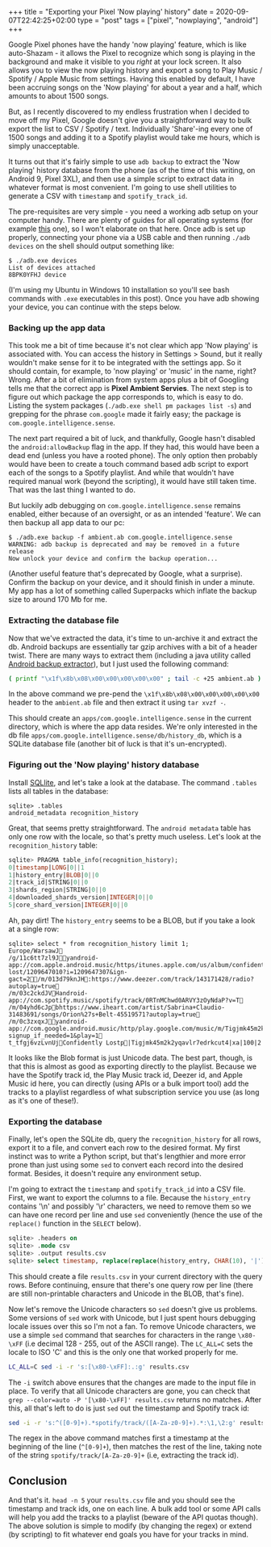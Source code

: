 +++
title = "Exporting your Pixel 'Now playing' history"
date = 2020-09-07T22:42:25+02:00
type = "post"
tags = ["pixel", "nowplaying", "android"]
+++

Google Pixel phones have the handy 'now playing' feature, which is like auto-Shazam - it allows the Pixel to recognize which song is playing in the background and make it visible to you *right* at your lock screen. It also allows you to view the now playing history and export a song to Play Music / Spotify / Apple Music from settings. Having this enabled by default, I have been accruing songs on the 'Now playing' for about a year and a half, which amounts to about 1500 songs.

But, as I recently discovered to my endless frustration when I decided to move off my Pixel, Google doesn't give you a straightforward way to bulk export the list to CSV / Spotify / text. Individually 'Share'-ing every one of 1500 songs and adding it to a Spotify playlist would take me hours, which is simply unacceptable. 

It turns out that it's fairly simple to use `adb backup` to extract the 'Now playing' history database from the phone (as of the time of this writing, on Android 9, Pixel 3XL), and then use a simple script to extract data in whatever format is most convenient. I'm going to use shell utilities to generate a CSV with `timestamp` and `spotify_track_id`.

The pre-requisites are very simple - you need a working adb setup on your computer handy. There are plenty of guides for all operating systems (for example [this](https://www.xda-developers.com/install-adb-windows-macos-linux/) one), so I won't elaborate on that here. Once adb is set up properly, connecting your phone via a USB cable and then running `./adb devices` on the shell should output something like:

```
$ ./adb.exe devices
List of devices attached
8BPK0YFHJ device
```

(I'm using my Ubuntu in Windows 10 installation so you'll see bash commands with `.exe` executables in this post). Once you have adb showing your device, you can continue with the steps below.

### Backing up the app data
This took me a bit of time because it's not clear which app 'Now playing' is associated with. You can access the history in Settings > Sound, but it really wouldn't make sense for it to be integrated with the settings app. So it should contain, for example, to 'now playing' or 'music' in the name, right? Wrong. After a bit of elimination from system apps plus a bit of Googling tells me that the correct app is **Pixel Ambient Servies**.
The next step is to figure out which package the app corresponds to, which is easy to do. Listing the system packages (`./adb.exe shell pm packages list -s`) and grepping for the phrase `com.google` made it fairly easy; the package is `com.google.intelligence.sense`.

The next part required a bit of luck, and thankfully, Google hasn't disabled the `android:allowBackup` flag in the app. If they had, this would have been a dead end (unless you have a rooted phone). The only option then probably would have been to create a touch command based adb script to export each of the songs to a Spotify playlist. And while that wouldn't have required manual work (beyond the scripting), it would have still taken time. That was the last thing I wanted to do. 

But luckily adb debugging on `com.google.intelligence.sense` remains enabled, either because of an oversight, or as an intended 'feature'. We can then backup all app data to our pc:

```
$ ./adb.exe backup -f ambient.ab com.google.intelligence.sense
WARNING: adb backup is deprecated and may be removed in a future release
Now unlock your device and confirm the backup operation...
```

(Another useful feature that's deprecated by Google, what a surprise). Confirm the backup on your device, and it should finish in under a minute. My app has a lot of something called Superpacks which inflate the backup size to around 170 Mb for me.

### Extracting the database file
Now that we've extracted the data, it's time to un-archive it and extract the db. Android backups are essentially tar gzip archives with a bit of a header twist. There are many ways to extract them (including a java utility called [Android backup extractor](https://github.com/nelenkov/android-backup-extractor)), but I just used the following command:

```sh
( printf "\x1f\x8b\x08\x00\x00\x00\x00\x00" ; tail -c +25 ambient.ab ) | tar xfvz -
```

In the above command we pre-pend the `\x1f\x8b\x08\x00\x00\x00\x00\x00` header to the `ambient.ab` file and then extract it using `tar xvzf -`.

This should create an `apps/com.google.intelligence.sense` in the current directory, which is where the app data resides. We're only interested in the db file `apps/com.google.intelligence.sense/db/history_db`, which is a SQLite database file (another bit of luck is that it's un-encrypted).

### Figuring out the 'Now playing' history database
Install [SQLlite](https://www.sqlite.org/download.html), and let's take a look at the database. The command `.tables` lists all tables in the database:

```
sqlite> .tables
android_metadata recognition_history
```

Great, that seems pretty straightforward. The `android metadata` table has only one row with the locale, so that's pretty much useless. Let's look at the `recognition_history` table:

```sql
sqlite> PRAGMA table_info(recognition_history);
0|timestamp|LONG|0||1
1|history_entry|BLOB|0||0
2|track_id|STRING|0||0
3|shards_region|STRING|0||0
4|downloaded_shards_version|INTEGER|0||0
5|core_shard_version|INTEGER|0||0
```

Ah, pay dirt! The `history_entry` seems to be a BLOB, but if you take a look at a single row:

```
sqlite> select * from recognition_history limit 1;
Europe/WarsawJ
/g/11c6tt7zl9Jyandroid-app://com.apple.android.music/https/itunes.apple.com/us/album/confidently-lost/1209647010?i=1209647307&ign-gact=2/m/013d79knJH:https://www.deezer.com/track/143171428/radio?autoplay=true
/m/03c2ckdJVHandroid-app://com.spotify.music/spotify/track/0RTnMChwd0ARVY3zOyNdaP?v=T
/m/04yhd6cJpbhttps://www.iheart.com/artist/Sabrina+Claudio-31483691/songs/Orion%27s+Belt-45519571?autoplay=true
/m/0c3zxqxJyandroid-app://com.google.android.music/http/play.google.com/music/m/Tigjmk45m2k2yqavlr7edrkcut4?signup_if_needed=1&play=1
t_tfgj6vzLvnUjConfidently Lostp|Tigjmk45m2k2yqavlr7edrkcut4|xa|100|2
```

It looks like the Blob format is just Unicode data. The best part, though, is that this is almost as good as exporting directly to the playlist. Because we have the Spotify track id, the Play Music track id, Deezer id, and Apple Music id here, you can directly (using APIs or a bulk import tool) add the tracks to a playlist regardless of what subscription service you use (as long as it's one of these!). 

### Exporting the database
Finally, let's open the SQLite db, query the `recognition_history` for all rows, export it to a file, and convert each row to the desired format. My first instinct was to write a Python script, but that's lengthier and more error prone than just using some `sed` to convert each record into the desired format. Besides, it doesn't require any environment setup.

I'm going to extract the `timestamp` and `spotify_track_id` into a CSV file. First, we want to export the columns to a file. Because the `history_entry` contains '\n' and possibly '\r' characters, we need to remove them so we can have one record per line and use `sed` conveniently (hence the use of the `replace()` function in the `SELECT` below).

```sql
sqlite> .headers on
sqlite> .mode csv
sqlite> .output results.csv
sqlite> select timestamp, replace(replace(history_entry, CHAR(10), '|'), CHAR(13), '|') as spotify_track_id from recognition_history;
```

This should create a file `results.csv` in your current directory with the query rows. Before continuing, ensure that there's one query row per line (there are still non-printable characters and Unicode in the BLOB, that's fine).

Now let's remove the Unicode characters so `sed` doesn't give us problems. Some versions of `sed` work with Unicode, but I just spent hours debugging locale issues over this so I'm not a fan. To remove Unicode characters, we use a simple `sed` command that searches for characters in the range `\x80-\xFF` (i.e decimal 128 - 255, out of the ASCII range). The `LC_ALL=C` sets the locale to ISO 'C' and this is the only one that worked properly for me.

```sh
LC_ALL=C sed -i -r 's:[\x80-\xFF]:.:g' results.csv
```

The `-i` switch above ensures that the changes are made to the input file in place. To verify that all Unicode characters are gone, you can check that `grep --color=auto -P '[\x80-\xFF]' results.csv` returns no matches. After this, all that's left to do is just `sed` out the timestamp and Spotify track id:

```sh
sed -i -r 's:^([0-9]+).*spotify/track/([A-Za-z0-9]+).*:\1,\2:g' results.csv
```

The regex in the above command matches first a timestamp at the beginning of the line (`^[0-9]+`), then matches the rest of the line, taking note of the string `spotify/track/[A-Za-z0-9]+` (i.e, extracting the track id).

## Conclusion
And that's it. `head -n 5` your `results.csv` file and you should see the timestamp and track ids, one on each line. A bulk add tool or some API calls will help you add the tracks to a playlist (beware of the API quotas though). The above solution is simple to modify (by changing the regex) or extend (by scripting) to fit whatever end goals you have for your tracks in mind.
